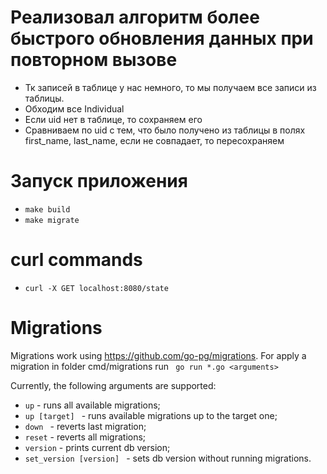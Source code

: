 # Реализовал алгоритм более быстрого обновления данных при повторном вызове
* Тк записей в таблице у нас немного, то мы получаем все записи из таблицы.
* Обходим все Individual
* Если uid нет в таблице, то сохраняем его
* Сравниваем по uid с тем, что было получено из таблицы в полях first_name, last_name, если не совпадает, то пересохраняем

# Запуск приложения
* ``make build`` 
* ``make migrate`` 

# curl commands  

* ``curl -X GET localhost:8080/state`` 

# Migrations 
Migrations work using https://github.com/go-pg/migrations. 
For apply a migration   in folder cmd/migrations run
`` go run *.go <arguments>``

Currently, the following arguments are supported:

* ``up`` - runs all available migrations;
* ``up [target] `` - runs available migrations up to the target one;
* ``down `` - reverts last migration;
* ``reset`` - reverts all migrations;
* ``version`` - prints current db version;
* ``set_version [version] `` - sets db version without running migrations.

